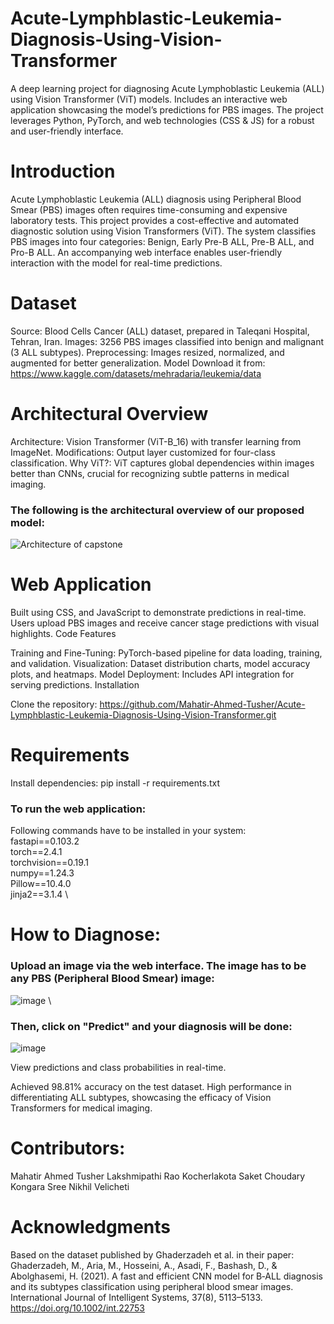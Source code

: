 # Acute-Lymphblastic-Leukemia-Diagnosis-Using-Vision-Transformer
A deep learning project for diagnosing Acute Lymphoblastic Leukemia (ALL) using Vision Transformer (ViT) models. Includes an interactive web application showcasing the model’s predictions for PBS images. The project leverages Python, PyTorch, and web technologies (CSS &amp; JS) for a robust and user-friendly interface.


# Introduction
Acute Lymphoblastic Leukemia (ALL) diagnosis using Peripheral Blood Smear (PBS) images often requires time-consuming and expensive laboratory tests. This project provides a cost-effective and automated diagnostic solution using Vision Transformers (ViT). The system classifies PBS images into four categories: Benign, Early Pre-B ALL, Pre-B ALL, and Pro-B ALL. An accompanying web interface enables user-friendly interaction with the model for real-time predictions.

# Dataset

Source: Blood Cells Cancer (ALL) dataset, prepared in Taleqani Hospital, Tehran, Iran.
Images: 3256 PBS images classified into benign and malignant (3 ALL subtypes).
Preprocessing: Images resized, normalized, and augmented for better generalization.
Model
Download it from: https://www.kaggle.com/datasets/mehradaria/leukemia/data

# Architectural Overview
Architecture: Vision Transformer (ViT-B_16) with transfer learning from ImageNet.
Modifications: Output layer customized for four-class classification.
Why ViT?: ViT captures global dependencies within images better than CNNs, crucial for recognizing subtle patterns in medical imaging.
### The following is the architectural overview of our proposed model:
![Architecture of capstone](https://github.com/user-attachments/assets/5a4512da-b04c-4351-9f6e-b722b2277996)

# Web Application
Built using CSS, and JavaScript to demonstrate predictions in real-time.
Users upload PBS images and receive cancer stage predictions with visual highlights.
Code Features

Training and Fine-Tuning: PyTorch-based pipeline for data loading, training, and validation.
Visualization: Dataset distribution charts, model accuracy plots, and heatmaps.
Model Deployment: Includes API integration for serving predictions.
Installation

Clone the repository: https://github.com/Mahatir-Ahmed-Tusher/Acute-Lymphblastic-Leukemia-Diagnosis-Using-Vision-Transformer.git

# Requirements
Install dependencies:
pip install -r requirements.txt
### To run the web application:
Following commands have to be installed in your system: \
fastapi==0.103.2 \
torch==2.4.1 \
torchvision==0.19.1 \
numpy==1.24.3 \
Pillow==10.4.0 \
jinja2==3.1.4 \

# How to Diagnose:
### Upload an image via the web interface. The image has to be any PBS (Peripheral Blood Smear) image:
![image](https://github.com/user-attachments/assets/320393d7-7f3f-4197-afee-ccf98cb3c454) \
### Then, click on "Predict" and your diagnosis will be done:
![image](https://github.com/user-attachments/assets/7d75ec2a-bb7f-4ec3-8c44-c08f12916334)

View predictions and class probabilities in real-time.

Achieved 98.81% accuracy on the test dataset.
High performance in differentiating ALL subtypes, showcasing the efficacy of Vision Transformers for medical imaging.

# Contributors:
Mahatir Ahmed Tusher
Lakshmipathi Rao Kocherlakota
Saket Choudary Kongara
Sree Nikhil Velicheti  

# Acknowledgments
Based on the dataset published by Ghaderzadeh et al. in their paper:
Ghaderzadeh, M., Aria, M., Hosseini, A., Asadi, F., Bashash, D., & Abolghasemi, H. (2021). A fast and efficient CNN model for B‐ALL diagnosis and its subtypes classification using peripheral blood smear images. International Journal of Intelligent Systems, 37(8), 5113–5133. https://doi.org/10.1002/int.22753
